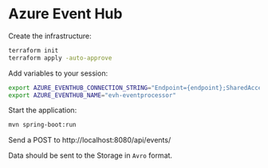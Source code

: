 # Azure Event Hub

Create the infrastructure:

```sh
terraform init
terraform apply -auto-approve
```

Add variables to your session:

```sh
export AZURE_EVENTHUB_CONNECTION_STRING="Endpoint={endpoint};SharedAccessKeyName={sharedAccessKeyName};SharedAccessKey={sharedAccessKey};EntityPath={entityPath}"
export AZURE_EVENTHUB_NAME="evh-eventprocessor"
```

Start the application:

```sh
mvn spring-boot:run
```

Send a POST to http://localhost:8080/api/events/

Data should be sent to the Storage in `Avro` format.
